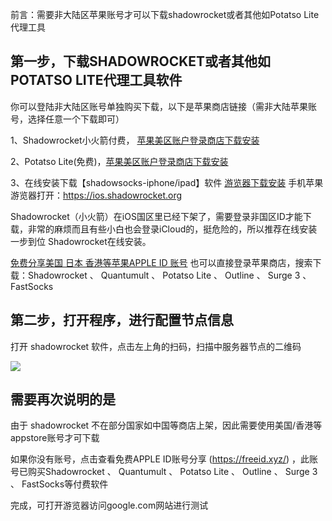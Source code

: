 前言：需要非大陆区苹果账号才可以下载shadowrocket或者其他如Potatso Lite代理工具

## 第一步，下载SHADOWROCKET或者其他如POTATSO LITE代理工具软件

你可以登陆非大陆区账号单独购买下载，以下是苹果商店链接（需非大陆苹果账号，选择任意一个下载即可）

1、Shadowrocket小火箭付费， [苹果美区账户登录商店下载安装](https://itunes.apple.com/us/app/shadowrocket/id932747118?mt=8)

2、Potatso Lite(免费)，[苹果美区账户登录商店下载安装](https://itunes.apple.com/us/app/potatso-lite/id1239860606?mt=8)

3、在线安装下载【shadowsocks-iphone/ipad】软件 [游览器下载安装](https://ios.shadowrocket.org/) 手机苹果游览器打开：https://ios.shadowrocket.org

Shadowrocket（小火箭）在iOS国区里已经下架了，需要登录非国区ID才能下载，非常的麻烦而且有些小白也会登录iCloud的，挺危险的，所以推荐在线安装一步到位 Shadowrocket在线安装。

[免费分享美国 日本 香港等苹果APPLE ID 账号](https://github.com/ss-ssr/help/wiki/%E5%85%8D%E8%B4%B9%E5%88%86%E4%BA%AB%E7%BE%8E%E5%9B%BD-%E6%97%A5%E6%9C%AC-%E9%A6%99%E6%B8%AF%E7%AD%89%E8%8B%B9%E6%9E%9CAPPLE-ID-%E8%B4%A6%E5%8F%B7) 也可以直接登录苹果商店，搜索下载：Shadowrocket 、 Quantumult 、 Potatso Lite 、 Outline 、 Surge 3 、 FastSocks 

## 第二步，打开程序，进行配置节点信息

打开 shadowrocket 软件，点击左上角的扫码，扫描中服务器节点的二维码

![](https://github.com/ss-ssr/help/blob/master/i1.png)

## 需要再次说明的是

由于 shadowrocket 不在部分国家如中国等商店上架，因此需要使用美国/香港等appstore账号才可下载

如果你没有账号，点击查看免费APPLE ID账号分享 (https://freeid.xyz/) ，此账号已购买Shadowrocket 、 Quantumult 、 Potatso Lite 、 Outline 、 Surge 3 、 FastSocks等付费软件

完成，可打开游览器访问google.com网站进行测试
